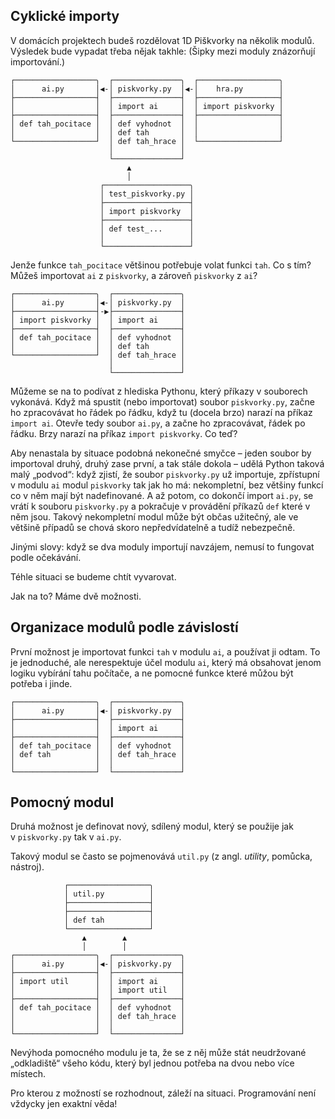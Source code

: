 ## Cyklické importy

V domácích projektech budeš rozdělovat 1D Piškvorky na několik modulů.
Výsledek bude vypadat třeba nějak takhle:
(Šipky mezi moduly znázorňují importování.)

```plain
┌──────────────────╮  ┌───────────────╮  ┌──────────────────╮ 
│      ai.py       │◀-│ piskvorky.py  │◀-│    hra.py        │
├──────────────────┤  ├───────────────┤  ├──────────────────┤
│                  │  │ import ai     │  │ import piskvorky │
├──────────────────┤  ├───────────────┤  ├──────────────────┤
│ def tah_pocitace │  │ def vyhodnot  │  │                  │
│                  │  │ def tah       │  │                  │
└──────────────────┘  │ def tah_hrace │  └──────────────────┘
                      │               │
                      └───────────────┘  
                          ▲
                          │
                    ┌───────────────────╮
                    │ test_piskvorky.py │
                    ├───────────────────┤
                    │ import piskvorky  │
                    ├───────────────────┤
                    │ def test_...      │
                    │                   │
                    └───────────────────┘
```

Jenže funkce `tah_pocitace`
většinou potřebuje volat funkci `tah`.
Co s tím?
Můžeš importovat `ai` z `piskvorky`, a zároveň
`piskvorky` z `ai`?

```plain
┌──────────────────╮  ┌───────────────╮
│      ai.py       │◀-│ piskvorky.py  │
├──────────────────┤-▶├───────────────┤
│ import piskvorky │  │ import ai     │
├──────────────────┤  ├───────────────┤
│ def tah_pocitace │  │ def vyhodnot  │
│                  │  │ def tah       │
└──────────────────┘  │ def tah_hrace │
                      │               │
                      └───────────────┘  
```

Můžeme se na to podívat z hlediska Pythonu,
který příkazy v souborech vykonává.
Když má spustit (nebo importovat) soubor
`piskvorky.py`, začne ho
zpracovávat ho řádek po řádku,
když tu (docela brzo) narazí na příkaz
`import ai`.
Otevře tedy soubor `ai.py`,
a začne ho zpracovávat, řádek po řádku.
Brzy narazí na příkaz `import piskvorky`. Co teď?

Aby nenastala by situace podobná nekonečné smyčce –
jeden soubor by importoval druhý, druhý zase první,
a tak stále dokola –
udělá Python taková malý „podvod“:
když zjistí, že soubor `piskvorky.py`
už importuje, zpřístupní v modulu `ai`
modul `piskvorky` tak jak ho
má: nekompletní, bez většiny funkcí co v něm mají
být nadefinované.
A až potom, co dokončí import `ai.py`,
se vrátí k souboru `piskvorky.py`
a pokračuje v provádění příkazů `def` které v něm jsou.
Takový nekompletní modul může být občas užitečný,
ale ve většině případů se chová skoro
nepředvídatelně a tudíž nebezpečně.

Jinými slovy: když se dva moduly importují navzájem,
nemusí to fungovat podle očekávání.

Téhle situaci se budeme chtít vyvarovat.

Jak na to? Máme dvě možnosti.


## Organizace modulů podle závislostí

První možnost je importovat funkci `tah` v modulu `ai`,
a používat ji odtam.
To je jednoduché, ale nerespektuje účel modulu
`ai`, který má obsahovat jenom logiku
vybírání tahu počítače, a ne pomocné funkce které
můžou být potřeba i jinde.

```plain
┌──────────────────╮  ┌───────────────╮
│      ai.py       │◀-│ piskvorky.py  │
├──────────────────┤  ├───────────────┤
│                  │  │ import ai     │
├──────────────────┤  ├───────────────┤
│ def tah_pocitace │  │ def vyhodnot  │
│ def tah          │  │ def tah_hrace │
│                  │  │               │
└──────────────────┘  └───────────────┘
```

## Pomocný modul

Druhá možnost je definovat nový, sdílený modul,
který se použije jak v `piskvorky.py` tak v `ai.py`.

Takový modul se často se pojmenovává
`util.py` (z angl. *utility*, pomůcka, nástroj).

```plain
            ┌──────────────────╮
            │ util.py          │
            ├──────────────────┤
            ├──────────────────┤
            │ def tah          │
            └──────────────────┘
                ▲        ▲
                │        │
┌──────────────────╮  ┌───────────────╮
│      ai.py       │◀-│ piskvorky.py  │
├──────────────────┤  ├───────────────┤
│ import util      │  │ import ai     │
│                  │  │ import util   │
├──────────────────┤  ├───────────────┤
│ def tah_pocitace │  │ def vyhodnot  │
│                  │  │ def tah_hrace │
│                  │  │               │
└──────────────────┘  └───────────────┘
```

Nevýhoda pomocného modulu je ta,
že se z něj může stát neudržované „odkladiště“
všeho kódu, který byl jednou potřeba na dvou
nebo více místech.

Pro kterou z možností se rozhodnout, záleží
na situaci.
Programování není vždycky jen exaktní věda!
